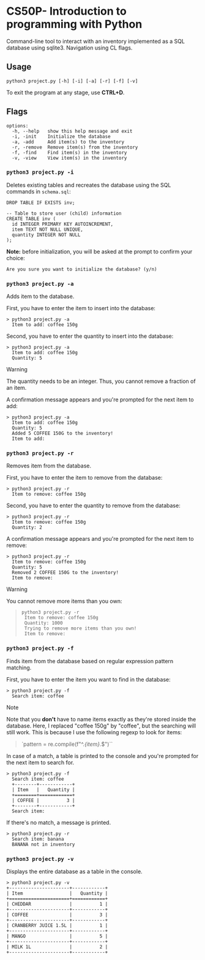 # CS50P- Introduction to programming with Python
Command-line tool to interact with an inventory implemented as a SQL database using sqlite3. Navigation using CL flags.

## Usage

`python3 project.py [-h] [-i] [-a] [-r] [-f] [-v]`

To exit the program at any stage, use **CTRL+D**.

## Flags

```
options:
  -h, --help   show this help message and exit
  -i, -init    Initialize the database
  -a, -add     Add item(s) to the inventory
  -r, -remove  Remove item(s) from the inventory
  -f, -find    Find item(s) in the inventory
  -v, -view    View item(s) in the inventory
```

### `python3 project.py -i`
Deletes existing tables and recreates the database using the SQL commands in `schema.sql`:

```
DROP TABLE IF EXISTS inv;

-- Table to store user (child) information
CREATE TABLE inv (
  id INTEGER PRIMARY KEY AUTOINCREMENT,
  item TEXT NOT NULL UNIQUE,
  quantity INTEGER NOT NULL
);
```

**Note:** before initialization, you will be asked at the prompt to confirm your choice:

`Are you sure you want to initialize the database? (y/n)`

### `python3 project.py -a`
Adds item to the database.

First, you have to enter the item to insert into the database:

```
> python3 project.py -a
  Item to add: coffee 150g
```

Second, you have to enter the quantity to insert into the database:
```
> python3 project.py -a
  Item to add: coffee 150g
  Quantity: 5
```

>[!WARNING] 
> The quantity needs to be an integer. Thus, you cannot remove a fraction of an item.

A confirmation message appears and you're prompted for the next item to add:
```
> python3 project.py -a
  Item to add: coffee 150g
  Quantity: 5
  Added 5 COFFEE 150G to the inventory!
  Item to add:
```

### `python3 project.py -r`
Removes item from the database.

First, you have to enter the item to remove from the database:

```
> python3 project.py -r
  Item to remove: coffee 150g
```

Second, you have to enter the quantity to remove from the database:
```
> python3 project.py -r
  Item to remove: coffee 150g
  Quantity: 2
```

A confirmation message appears and you're prompted for the next item to remove:
```
> python3 project.py -r
  Item to remove: coffee 150g
  Quantity: 5
  Removed 2 COFFEE 150G to the inventory!
  Item to remove:
```

>[!WARNING] 
> You cannot remove more items than you own:

>```
> python3 project.py -r
>  Item to remove: coffee 150g
>  Quantity: 1000
>  Trying to remove more items than you own!
>  Item to remove:
>```

### `python3 project.py -f`
Finds item from the database based on regular expression pattern matching.

First, you have to enter the item you want to find in the database:

```
> python3 project.py -f
  Search item: coffee
```

>[!NOTE] 
> Note that you **don't** have to name items exactly as they're stored inside the database. Here, I replaced "coffee 150g" by "coffee", but the searching will still work. This is because I use the following regexp to look for items:

>`pattern = re.compile(f"^.*{item}.*$")``

In case of a match, a table is printed to the console and you're prompted for the next item to search for.

```
> python3 project.py -f
  Search item: coffee
  +--------+------------+
  | Item   |   Quantity |
  +========+============+
  | COFFEE |          3 |
  +--------+------------+
  Search item: 
```

If there's no match, a message is printed.

```
> python3 project.py -r
  Search item: banana
  BANANA not in inventory
```

### `python3 project.py -v`
Displays the entire database as a table in the console.

```
> python3 project.py -v
+----------------------+------------+
| Item                 |   Quantity |
+======================+============+
| CHEDDAR              |          1 |
+----------------------+------------+
| COFFEE               |          3 |
+----------------------+------------+
| CRANBERRY JUICE 1.5L |          1 |
+----------------------+------------+
| MANGO                |          5 |
+----------------------+------------+
| MILK 1L              |          2 |
+----------------------+------------+
```
